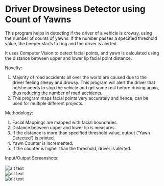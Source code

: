 # Driver Drowsiness Detector using Count of Yawns
This program helps in detecting if the driver of a vehicle is drowsy, using the number of counts of yawns. If the number passes a specified threshold value, the beeper starts to ring and the driver is alerted. <br>

It uses Computer Vision to detect facial points, and yawn is calculated using the distance between upper and lower lip facial point distance. <br>

Novelty:
1. Majority of road accidents all over the world are caused due to the driver feeling sleepy and drowsy. This program will alert the driver that he/she needs to stop the vehicle and get some rest before driving again, thus reducing the number of road accidents.
2. This program maps facial points very accurately and hence, can be used for multiple different projects. 

Methodology:
1. Facial Mappings are mapped with facial boundaries.  
2. Distance between upper and lower lip is measures.
3. If the distance is more than specified threshold value, output ('Yawn Detected') is printed.
4. Yawn Counter is incremented.
5. If the counter is higher than the threshold, driver is alerted.

Input/Output Screenshots: <br><br>
![alt text](https://github.com/shreyagupta4/Driver-Yawn-Detection/blob/main/YC.png) <br>
![alt text](https://github.com/shreyagupta4/Driver-Yawn-Detection/blob/main/YC5.png) <br>
![alt text](https://github.com/shreyagupta4/Driver-Yawn-Detection/blob/main/YC7.png)
